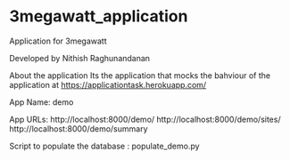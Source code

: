 # 3megawatt_application
Application for 3megawatt

Developed by Nithish Raghunandanan

About the application
Its the application that mocks the bahviour of the application at https://applicationtask.herokuapp.com/

App Name: demo

App URLs:
http://localhost:8000/demo/
http://localhost:8000/demo/sites/
http://localhost:8000/demo/summary

Script to populate the database : populate_demo.py

